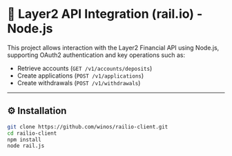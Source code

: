 # 🚀 Layer2 API Integration (rail.io) - Node.js

This project allows interaction with the Layer2 Financial API using Node.js, supporting OAuth2 authentication and key operations such as:

- Retrieve accounts (`GET /v1/accounts/deposits`)
- Create applications (`POST /v1/applications`)
- Create withdrawals (`POST /v1/withdrawals`)

---

## ⚙️ Installation

```bash
git clone https://github.com/winos/railio-client.git
cd railio-client
npm install
node rail.js
